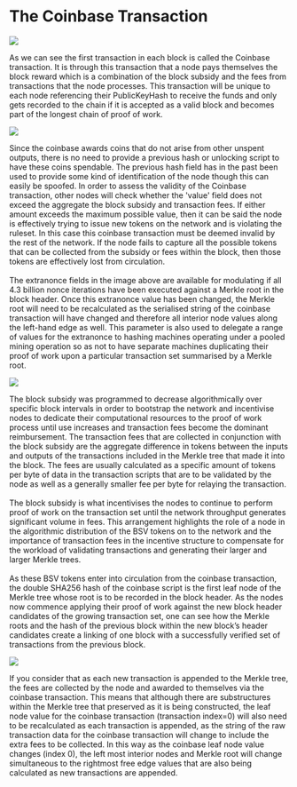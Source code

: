 # The Coinbase Transaction

![](https://bitcoinsv.academy/storage/photos/8381/BSVA-MerkleTrees_Ch4Less2_VA2.jpg)

As we can see the first transaction in each block is called the Coinbase transaction. It is through this transaction that a node pays themselves the block reward which is a combination of the block subsidy and the fees from transactions that the node processes. This transaction will be unique to each node referencing their PublicKeyHash to receive the funds and only gets recorded to the chain if it is accepted as a valid block and becomes part of the longest chain of proof of work.

![](https://bitcoinsv.academy/storage/photos/8381/BSVA-MerkleTrees_Ch4Less2_VA3.jpg)

Since the coinbase awards coins that do not arise from other unspent outputs, there is no need to provide a previous hash or unlocking script to have these coins spendable. The previous hash field has in the past been used to provide some kind of identification of the node though this can easily be spoofed. In order to assess the validity of the Coinbase transaction, other nodes will check whether the 'value' field does not exceed the aggregate the block subsidy and transaction fees. If either amount exceeds the maximum possible value, then it can be said the node is effectively trying to issue new tokens on the network and is violating the ruleset. In this case this coinbase transaction must be deemed invalid by the rest of the network. If the node fails to capture all the possible tokens that can be collected from the subsidy or fees within the block, then those tokens are effectively lost from circulation.\
\
The extranonce fields in the image above are available for modulating if all 4.3 billion nonce iterations have been executed against a Merkle root in the block header. Once this extranonce value has been changed, the Merkle root will need to be recalculated as the serialised string of the coinbase transaction will have changed and therefore all interior node values along the left-hand edge as well. This parameter is also used to delegate a range of values for the extranonce to hashing machines operating under a pooled mining operation so as not to have separate machines duplicating their proof of work upon a particular transaction set summarised by a Merkle root.

![](https://bitcoinsv.academy/storage/photos/8381/BSVA-MerkleTrees_Ch4Less2_VA4.jpg)

The block subsidy was programmed to decrease algorithmically over specific block intervals in order to bootstrap the network and incentivise nodes to dedicate their computational resources to the proof of work process until use increases and transaction fees become the dominant reimbursement. The transaction fees that are collected in conjunction with the block subsidy are the aggregate difference in  tokens between the inputs and outputs of the transactions included in the Merkle tree that made it into the block. The fees are usually calculated as a specific amount of  tokens per byte of data in the transaction scripts that are to be validated by the node as well as a generally smaller fee per byte for relaying the transaction.\
\
The block subsidy is what incentivises the nodes to continue to perform proof of work on the transaction set until the network throughput generates significant volume in fees. This arrangement highlights the role of a  node in the algorithmic distribution of the BSV tokens on to the network and the importance of transaction fees in the incentive structure to compensate for the workload of validating transactions and generating their larger and larger Merkle trees.\
\
As these BSV tokens enter into circulation from the coinbase transaction, the double SHA256 hash of the coinbase script is the first leaf node of the Merkle tree whose root is to be recorded in the block header. As the nodes now commence applying their proof of work against the new block header candidates of the growing transaction set, one can see how the Merkle roots and the hash of the previous block within the new block’s header candidates create a linking of one block with a successfully verified set of transactions from the previous block.

![](<../.gitbook/assets/Asset4-5 (1).gif>)

If you consider that as each new transaction is appended to the Merkle tree, the fees are collected by the node and awarded to themselves via the coinbase transaction. This means that although there are substructures within the Merkle tree that preserved as it is being constructed, the leaf node value for the coinbase transaction (transaction index=0) will also need to be recalculated as each transaction is appended, as the string of the raw transaction data for the coinbase transaction will change to include the extra fees to be collected. In this way as the coinbase leaf node value changes (index 0), the left most interior nodes and Merkle root will change simultaneous to the rightmost free edge values that are also being calculated as new transactions are appended.
